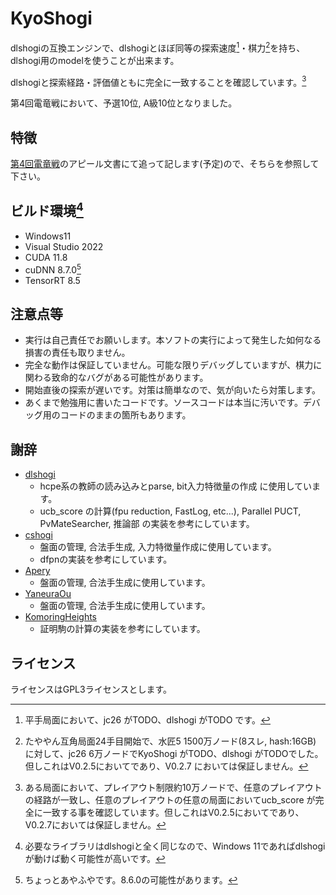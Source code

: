 # KyoShogi

dlshogiの互換エンジンで、dlshogiとほぼ同等の探索速度[^search_speed]・棋力[^elo_rating]を持ち、dlshogi用のmodelを使うことが出来ます。

dlshogiと探索経路・評価値ともに完全に一致することを確認しています。[^match_search_dl]

第4回電竜戦において、予選10位, A級10位となりました。

## 特徴
[第4回電竜戦](https://denryu-sen.jp/)のアピール文書にて追って記します(予定)ので、そちらを参照して下さい。

## ビルド環境[^build_env]
* Windows11
* Visual Studio 2022
* CUDA 11.8
* cuDNN 8.7.0[^cuDNN_version]
* TensorRT 8.5

## 注意点等
- 実行は自己責任でお願いします。本ソフトの実行によって発生した如何なる損害の責任も取りません。
- 完全な動作は保証していません。可能な限りデバッグしていますが、棋力に関わる致命的なバグがある可能性があります。
- 開始直後の探索が遅いです。対策は簡単なので、気が向いたら対策します。
- あくまで勉強用に書いたコードです。ソースコードは本当に汚いです。デバッグ用のコードのままの箇所もあります。

## 謝辞
* [dlshogi](https://github.com/TadaoYamaoka/DeepLearningShogi)
  - hcpe系の教師の読み込みとparse, bit入力特徴量の作成 に使用しています。
  - ucb_score の計算(fpu reduction, FastLog, etc...), Parallel PUCT, PvMateSearcher, 推論部 の実装を参考にしています。
* [cshogi](https://github.com/TadaoYamaoka/cshogi)
  - 盤面の管理, 合法手生成, 入力特徴量作成に使用しています。
  - dfpnの実装を参考にしています。
* [Apery](https://github.com/HiraokaTakuya/apery)
  - 盤面の管理, 合法手生成に使用しています。
* [YaneuraOu](https://github.com/yaneurao/YaneuraOu)
  - 盤面の管理, 合法手生成に使用しています。
* [KomoringHeights](https://github.com/komori-n/KomoringHeights)
  - 証明駒の計算の実装を参考にしています。

## ライセンス
ライセンスはGPL3ライセンスとします。

[^search_speed]:平手局面において、jc26 がTODO、dlshogi がTODO です。
[^elo_rating]: たややん互角局面24手目開始で、水匠5 1500万ノード(8スレ, hash:16GB) に対して、jc26 6万ノードでKyoShogi がTODO、dlshogi がTODOでした。但しこれはV0.2.5においてであり、V0.2.7 においては保証しません。
[^match_search_dl]: ある局面において、プレイアウト制限約10万ノードで、任意のプレイアウトの経路が一致し、任意のプレイアウトの任意の局面においてucb_score が完全に一致する事を確認しています。但しこれはV0.2.5においてであり、V0.2.7においては保証しません。
[^build_env]:必要なライブラリはdlshogiと全く同じなので、Windows 11であればdlshogi が動けば動く可能性が高いです。
[^cuDNN_version]:ちょっとあやふやです。8.6.0の可能性があります。